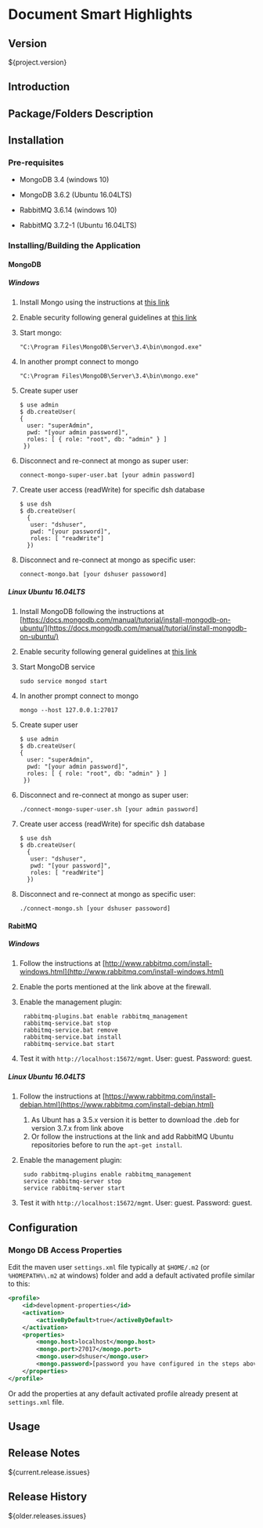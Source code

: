 # Document Smart Highlights

## Version

${project.version}

## Introduction

## Package/Folders Description

## Installation

### Pre-requisites

* MongoDB 3.4 (windows 10)

* MongoDB 3.6.2 (Ubuntu 16.04LTS)

* RabbitMQ 3.6.14 (windows 10)

* RabbitMQ 3.7.2-1 (Ubuntu 16.04LTS)

### Installing/Building the Application

#### MongoDB

##### Windows

1. Install Mongo using the instructions at [this link](https://docs.mongodb.com/v3.4/tutorial/install-mongodb-on-windows/)
2. Enable security following general guidelines at [this link](https://medium.com/@raj_adroit/mongodb-enable-authentication-enable-access-control-e8a75a26d332)
3. Start mongo:

   ```
   "C:\Program Files\MongoDB\Server\3.4\bin\mongod.exe"
   ```
5. In another prompt connect to mongo

   ```
   "C:\Program Files\MongoDB\Server\3.4\bin\mongo.exe"
   ```
4. Create super user

   ```
   $ use admin
   $ db.createUser(
   {
     user: "superAdmin",
     pwd: "[your admin password]",
     roles: [ { role: "root", db: "admin" } ]
    })   
   ```
5. Disconnect and re-connect at mongo as super user:

   ```
   connect-mongo-super-user.bat [your admin password]
   ```
6. Create user access (readWrite) for specific dsh database

   ```
   $ use dsh
   $ db.createUser(
     {
      user: "dshuser",
      pwd: "[your password]",
      roles: [ "readWrite"]
     })   
   ```
   
7. Disconnect and re-connect at mongo as specific user:

   ```
   connect-mongo.bat [your dshuser passoword]
   ```

##### Linux Ubuntu 16.04LTS

1. Install MongoDB following the instructions at [https://docs.mongodb.com/manual/tutorial/install-mongodb-on-ubuntu/](https://docs.mongodb.com/manual/tutorial/install-mongodb-on-ubuntu/)
2. Enable security following general guidelines at [this link](https://medium.com/@raj_adroit/mongodb-enable-authentication-enable-access-control-e8a75a26d332)
3. Start MongoDB service

   ```
   sudo service mongod start
   ```
4. In another prompt connect to mongo

   ```
   mongo --host 127.0.0.1:27017
   ```
5. Create super user

   ```
   $ use admin
   $ db.createUser(
   {
     user: "superAdmin",
     pwd: "[your admin password]",
     roles: [ { role: "root", db: "admin" } ]
    })   
   ```
6. Disconnect and re-connect at mongo as super user:

   ```
   ./connect-mongo-super-user.sh [your admin password]
   ```
7. Create user access (readWrite) for specific dsh database

   ```
   $ use dsh
   $ db.createUser(
     {
      user: "dshuser",
      pwd: "[your password]",
      roles: [ "readWrite"]
     })   
   ```
   
8. Disconnect and re-connect at mongo as specific user:

   ```
   ./connect-mongo.sh [your dshuser passoword]
   ```

#### RabitMQ

##### Windows

1. Follow the instructions at [http://www.rabbitmq.com/install-windows.html](http://www.rabbitmq.com/install-windows.html)
2. Enable the ports mentioned at the link above at the firewall.
3. Enable the management plugin:

   ```
    rabbitmq-plugins.bat enable rabbitmq_management
	rabbitmq-service.bat stop  
    rabbitmq-service.bat remove	
	rabbitmq-service.bat install  
	rabbitmq-service.bat start   
   ``` 
3. Test it with `http://localhost:15672/mgmt`. User: guest. Password: guest.

##### Linux Ubuntu 16.04LTS

1. Follow the instructions at [https://www.rabbitmq.com/install-debian.html](https://www.rabbitmq.com/install-debian.html)
   1. As Ubunt has a 3.5.x version it is better to download the .deb for version 3.7.x from link above
   1. Or follow the instructions at the link and add RabbitMQ Ubuntu repositories before to run the `apt-get install`.
2. Enable the management plugin:

   ```
    sudo rabbitmq-plugins enable rabbitmq_management
	service rabbitmq-server stop  
	service rabbitmq-server start
   ``` 
3. Test it with `http://localhost:15672/mgmt`. User: guest. Password: guest.
 

## Configuration

### Mongo DB Access Properties

Edit the maven user `settings.xml` file typically at `$HOME/.m2` (or `%HOMEPATH%\.m2` at windows) folder and
add a default activated profile similar to this:

```xml
<profile>
	<id>development-properties</id>
	<activation>
		<activeByDefault>true</activeByDefault>
	</activation>
	<properties>
		<mongo.host>localhost</mongo.host>
		<mongo.port>27017</mongo.port>
		<mongo.user>dshuser</mongo.user>
		<mongo.password>[password you have configured in the steps above when installing mongo]</mongo.password>
	</properties>
</profile>
```

Or add the properties at any default activated profile already present at `settings.xml` file.

## Usage

## Release Notes

${current.release.issues}

## Release History

${older.releases.issues}
